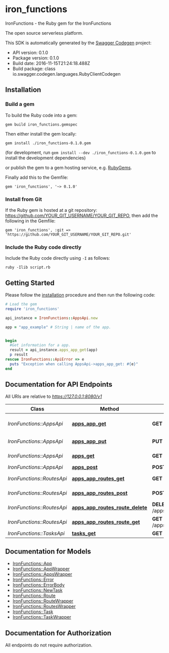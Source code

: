 # iron_functions

IronFunctions - the Ruby gem for the IronFunctions

The open source serverless platform.

This SDK is automatically generated by the [Swagger Codegen](https://github.com/swagger-api/swagger-codegen) project:

- API version: 0.1.0
- Package version: 0.1.0
- Build date: 2016-11-15T21:24:18.488Z
- Build package: class io.swagger.codegen.languages.RubyClientCodegen

## Installation

### Build a gem

To build the Ruby code into a gem:

```shell
gem build iron_functions.gemspec
```

Then either install the gem locally:

```shell
gem install ./iron_functions-0.1.0.gem
```
(for development, run `gem install --dev ./iron_functions-0.1.0.gem` to install the development dependencies)

or publish the gem to a gem hosting service, e.g. [RubyGems](https://rubygems.org/).

Finally add this to the Gemfile:

    gem 'iron_functions', '~> 0.1.0'

### Install from Git

If the Ruby gem is hosted at a git repository: https://github.com/YOUR_GIT_USERNAME/YOUR_GIT_REPO, then add the following in the Gemfile:

    gem 'iron_functions', :git => 'https://github.com/YOUR_GIT_USERNAME/YOUR_GIT_REPO.git'

### Include the Ruby code directly

Include the Ruby code directly using `-I` as follows:

```shell
ruby -Ilib script.rb
```

## Getting Started

Please follow the [installation](#installation) procedure and then run the following code:
```ruby
# Load the gem
require 'iron_functions'

api_instance = IronFunctions::AppsApi.new

app = "app_example" # String | name of the app.


begin
  #Get information for a app.
  result = api_instance.apps_app_get(app)
  p result
rescue IronFunctions::ApiError => e
  puts "Exception when calling AppsApi->apps_app_get: #{e}"
end

```

## Documentation for API Endpoints

All URIs are relative to *https://127.0.0.1:8080/v1*

Class | Method | HTTP request | Description
------------ | ------------- | ------------- | -------------
*IronFunctions::AppsApi* | [**apps_app_get**](docs/AppsApi.md#apps_app_get) | **GET** /apps/{app} | Get information for a app.
*IronFunctions::AppsApi* | [**apps_app_put**](docs/AppsApi.md#apps_app_put) | **PUT** /apps/{app} | Create/update a app.
*IronFunctions::AppsApi* | [**apps_get**](docs/AppsApi.md#apps_get) | **GET** /apps | Get all app names.
*IronFunctions::AppsApi* | [**apps_post**](docs/AppsApi.md#apps_post) | **POST** /apps | Post new app
*IronFunctions::RoutesApi* | [**apps_app_routes_get**](docs/RoutesApi.md#apps_app_routes_get) | **GET** /apps/{app}/routes | Get route list by app name.
*IronFunctions::RoutesApi* | [**apps_app_routes_post**](docs/RoutesApi.md#apps_app_routes_post) | **POST** /apps/{app}/routes | Create new Route
*IronFunctions::RoutesApi* | [**apps_app_routes_route_delete**](docs/RoutesApi.md#apps_app_routes_route_delete) | **DELETE** /apps/{app}/routes/{route} | Deletes the route
*IronFunctions::RoutesApi* | [**apps_app_routes_route_get**](docs/RoutesApi.md#apps_app_routes_route_get) | **GET** /apps/{app}/routes/{route} | Gets route by name
*IronFunctions::TasksApi* | [**tasks_get**](docs/TasksApi.md#tasks_get) | **GET** /tasks | Get next task.


## Documentation for Models

 - [IronFunctions::App](docs/App.md)
 - [IronFunctions::AppWrapper](docs/AppWrapper.md)
 - [IronFunctions::AppsWrapper](docs/AppsWrapper.md)
 - [IronFunctions::Error](docs/Error.md)
 - [IronFunctions::ErrorBody](docs/ErrorBody.md)
 - [IronFunctions::NewTask](docs/NewTask.md)
 - [IronFunctions::Route](docs/Route.md)
 - [IronFunctions::RouteWrapper](docs/RouteWrapper.md)
 - [IronFunctions::RoutesWrapper](docs/RoutesWrapper.md)
 - [IronFunctions::Task](docs/Task.md)
 - [IronFunctions::TaskWrapper](docs/TaskWrapper.md)


## Documentation for Authorization

 All endpoints do not require authorization.

